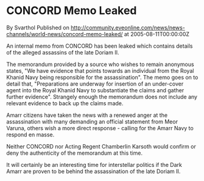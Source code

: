# CONCORD Memo Leaked
By Svarthol
Published on http://community.eveonline.com/news/news-channels/world-news/concord-memo-leaked/ at 2005-08-11T00:00:00Z

An internal memo from CONCORD has been leaked which contains details of the alleged assassins of the late Doriam II.  
  
The memorandum provided by a source who wishes to remain anonymous states, "We have evidence that points towards an individual from the Royal Khanid Navy being responsible for the assassination". The memo goes on to detail that, "Preparations are underway for insertion of an under-cover agent into the Royal Khanid Navy to substantiate the claims and gather further evidence". Strangely enough the memorandum does not include any relevant evidence to back up the claims made.  
  
 Amarr citizens have taken the news with a renewed anger at the assassination with many demanding an official statement from Meor Varuna, others wish a more direct response - calling for the Amarr Navy to respond en masse.  
  
Neither CONCORD nor Acting Regent Chamberlin Karsoth would confirm or deny the authenticity of the memorandum at this time.  
  
It will certainly be an interesting time for interstellar politics if the Dark Amarr are proven to be behind the assassination of the late Doriam II.

